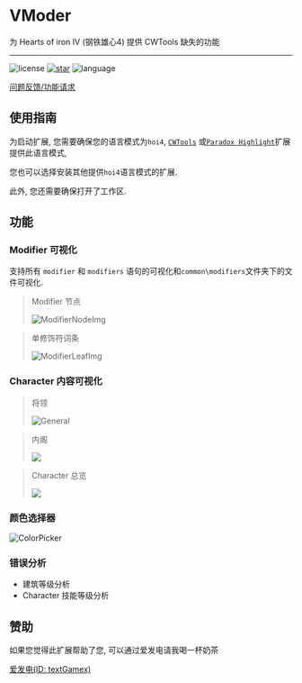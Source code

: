 # VModer

为 Hearts of iron IV (钢铁雄心4) 提供 CWTools 缺失的功能

---

![license](https://img.shields.io/github/license/textGamex/Vmoder?style=for-the-badge&color=blue)
[![star](https://img.shields.io/github/stars/textGamex/vmoder?style=for-the-badge)](https://github.com/textGamex/VModer)
![language](https://img.shields.io/badge/Language-CSharp-blue?style=for-the-badge)

[问题反馈/功能请求](https://github.com/textGamex/VModer/issues/new)

## 使用指南

为启动扩展, 您需要确保您的语言模式为`hoi4`, [`CWTools`](https://marketplace.visualstudio.com/items?itemName=tboby.cwtools-vscode)
或[`Paradox Highlight`](https://marketplace.visualstudio.com/items?itemName=dragon-archer.paradox-highlight)扩展提供此语言模式,

您也可以选择安装其他提供`hoi4`语言模式的扩展.

此外, 您还需要确保打开了工作区.

## 功能

### Modifier 可视化

支持所有 `modifier` 和 `modifiers` 语句的可视化和`common\modifiers`文件夹下的文件可视化.

> Modifier 节点
> 
>![ModifierNodeImg](https://www.helloimg.com/i/2025/01/18/678a838fd83d0.png)

>单修饰符词条
> 
>![ModifierLeafImg](https://www.helloimg.com/i/2025/01/18/678a838fdb9e0.png)

### Character 内容可视化

>将领
> 
>![General](https://www.helloimg.com/i/2025/01/18/678a83903e74b.png)

>内阁
> 
>![](https://www.helloimg.com/i/2025/01/18/678a8390052ea.png)

> Character 总览
> 
>![](https://www.helloimg.com/i/2025/01/18/678a83910610a.png)

### 颜色选择器

![ColorPicker](https://www.helloimg.com/i/2025/01/18/678b34fe8e854.png)

### 错误分析

- 建筑等级分析
- Character 技能等级分析

## 赞助

如果您觉得此扩展帮助了您, 可以通过爱发电请我喝一杯奶茶

[爱发电(ID: textGamex)](https://afdian.com/a/textGamex)
